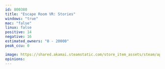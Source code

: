 ```yaml
---
id: 800380
title: "Escape Room VR: Stories"
windows: "true"
mac: "false"
linux: false
positive: 14
negative: 16
estimated_owners: "0 - 20000"
peak_ccu: 0

image: https://shared.akamai.steamstatic.com/store_item_assets/steam/apps/800380/header.jpg?t=1702934005
opinions:
---
```

